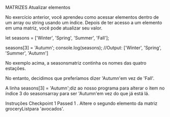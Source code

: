 MATRIZES
Atualizar elementos

No exercício anterior, você aprendeu como acessar elementos dentro de um array ou string usando um índice. Depois de ter acesso a um elemento em uma matriz, você pode atualizar seu valor.

let seasons = ['Winter', 'Spring', 'Summer', 'Fall'];

seasons[3] = 'Autumn';
console.log(seasons); 
//Output: ['Winter', 'Spring', 'Summer', 'Autumn']

No exemplo acima, a seasonsmatriz continha os nomes das quatro estações.

No entanto, decidimos que preferíamos dizer 'Autumn'em vez de 'Fall'.

A linha seasons[3] = 'Autumn';diz ao nosso programa para alterar o item no índice 3 do seasonsarray para ser 'Autumn'em vez do que já está lá.

Instruções
Checkpoint 1 Passed
1 .
Altere o segundo elemento da matriz groceryListpara 'avocados'.